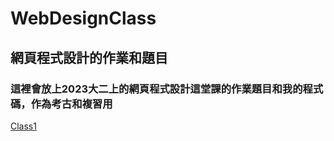 # WebDesignClass
## 網頁程式設計的作業和題目
### 這裡會放上2023大二上的網頁程式設計這堂課的作業題目和我的程式碼，作為考古和複習用
[Class1](./Exercise1-ans/index.html)